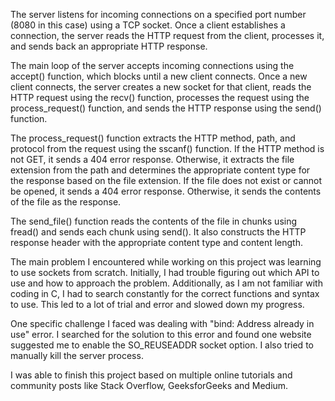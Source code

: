 The server listens for incoming connections on a specified port number (8080 in this case) using a TCP socket. Once a client establishes a connection, the server reads the HTTP request from the client, processes it, and sends back an appropriate HTTP response.

The main loop of the server accepts incoming connections using the accept() function, which blocks until a new client connects. Once a new client connects, the server creates a new socket for that client, reads the HTTP request using the recv() function, processes the request using the process_request() function, and sends the HTTP response using the send() function.

The process_request() function extracts the HTTP method, path, and protocol from the request using the sscanf() function. If the HTTP method is not GET, it sends a 404 error response. Otherwise, it extracts the file extension from the path and determines the appropriate content type for the response based on the file extension. If the file does not exist or cannot be opened, it sends a 404 error response. Otherwise, it sends the contents of the file as the response.

The send_file() function reads the contents of the file in chunks using fread() and sends each chunk using send(). It also constructs the HTTP response header with the appropriate content type and content length.

The main problem I encountered while working on this project was learning to use sockets from scratch. Initially, I had trouble figuring out which API to use and how to approach the problem. Additionally, as I am not familiar with coding in C, I had to search constantly for the correct functions and syntax to use. This led to a lot of trial and error and slowed down my progress.

One specific challenge I faced was dealing with "bind: Address already in use" error. I searched for the solution to this error and found one website suggested me to enable the SO_REUSEADDR socket option. I also tried to manually kill the server process.

I was able to finish this project based on multiple online tutorials and community posts like Stack Overflow, GeeksforGeeks and Medium.